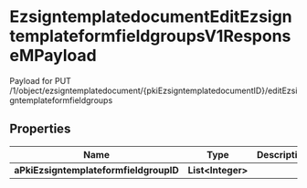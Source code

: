 

# EzsigntemplatedocumentEditEzsigntemplateformfieldgroupsV1ResponseMPayload

Payload for PUT /1/object/ezsigntemplatedocument/{pkiEzsigntemplatedocumentID}/editEzsigntemplateformfieldgroups

## Properties

| Name | Type | Description | Notes |
|------------ | ------------- | ------------- | -------------|
|**aPkiEzsigntemplateformfieldgroupID** | **List&lt;Integer&gt;** |  |  |



